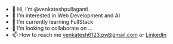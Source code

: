 - 👋 Hi, I’m @venkateshpullaganti
- 👀 I’m interested in Web Development and AI
- 🌱 I’m currently learning FullStack
- 💞️ I’m looking to collaborate on ...
- 📫 How to reach me venkatesh6123.pv@gmail.com or [LinkedIn](https://www.linkedin.com/in/venkatesh-pullaganti-0a5625140/)

<!---
venkateshpullaganti/venkateshpullaganti is a ✨ special ✨ repository because its `README.md` (this file) appears on your GitHub profile.
You can click the Preview link to take a look at your changes.
--->

